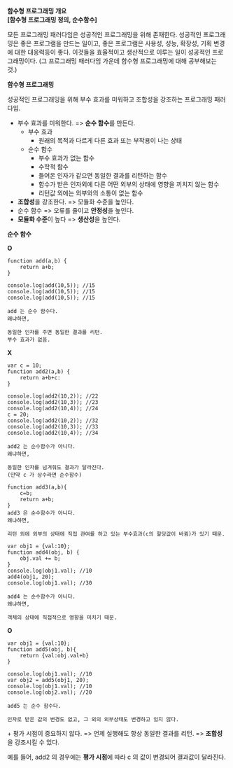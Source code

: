 **함수형 프로그래밍 개요**  
**[함수형 프로그래밍 정의, 순수함수]**

모든 프로그래밍 패러다임은 성공적인 프로그래밍을 위해 존재한다. 성공적인 프로그래밍은 좋은 프로그램을 만드는 일이고, 좋은 프로그램은 사용성, 성능, 확장성, 기획 변경 에 대한 대응력등이 좋다. 이것들을 효율적이고 생산적으로 이루는 일이 성공적인 프로그래밍이다. (그 프로그래밍 패러다임 가운데 함수형 프로그래밍에 대해 공부해보는 것.)

**함수형 프로그래밍**

성공적인 프로그래밍을 위해 부수 효과를 미워하고 조합성을 강조하는 프로그래밍 패러다임.

- 부수 효과를 미워한다. => **순수 함수**를 만든다.
	- 부수 효과
		- 원래의 목적과 다르게 다른 효과 또는 부작용이 나는 상태
	- 순수 함수
		- 부수 효과가 없는 함수
		- 수학적 함수
		- 들어온 인자가 같으면 동일한 결과를 리턴하는 함수
		- 함수가 받은 인자외에 다른 어떤 외부의 상태에 영향을 끼치지 않는 함수
		- 리턴값 외에는 외부와의 소통이 없는 함수 
- **조합성**을 강조한다. => 모듈화 수준을 높인다.
- 순수 함수 => 오류를 줄이고 **안정성**을 높인다.
- **모듈화 수준**이 높다 => **생산성**을 높인다.

**순수 함수**

**O**

```
function add(a,b) {
	return a+b;
}

console.log(add(10,5)); //15
console.log(add(10,5)); //15
console.log(add(10,5)); //15

add 는 순수 함수다.
왜냐하면,

동일한 인자를 주면 동일한 결과를 리턴.
부수 효과가 없음.
```

**X**

```
var c = 10;
function add2(a,b) {
	return a+b+c:
}

console.log(add2(10,2)); //22
console.log(add2(10,3)); //23
console.log(add2(10,4)); //24
c = 20;
console.log(add2(10,2)); //32
console.log(add2(10,3)); //33
console.log(add2(10,4)); //34

add2 는 순수함수가 아니다.
왜냐하면,

동일한 인자를 넘겨줘도 결과가 달라진다.
(만약 c 가 상수라면 순수함수)
```
```
function add3(a,b){
	c=b;
	return a+b;
}
add3 은 순수함수가 아니다.
왜냐하면,

리턴 외에 외부의 상태에 직접 관여를 하고 있는 부수효과(c의 할당값이 바뀜)가 있기 때문.
```
```
var obj1 = {val:10};
function add4(obj, b) {
	obj.val += b;
}
console.log(obj1.val); //10
add4(obj1, 20);
console.log(obj1.val); //30

add4 는 순수함수가 아니다.
왜냐하면,

객체의 상태에 직접적으로 영향을 미치기 때문.
```

**O**

```
var obj1 = {val:10};
function add5(obj, b){
	return {val:obj.val+b}
}

console.log(obj1.val); //10
var obj2 = add5(obj1, 20);
console.log(obj1.val); //10
console.log(obj2.val); //20

add5 는 순수 함수다.

인자로 받은 값의 변경도 없고, 그 외의 외부상태도 변경하고 있지 않다.
```

\+ 평가 시점이 중요하지 않다. => 언제 실행해도 항상 동일한 결과를 리턴. => **조합성**을 강조시킬 수 있다.

예를 들어, add2 의 경우에는 **평가 시점**에 따라 c 의 값이 변경되어 결과값이 달라진다.